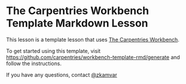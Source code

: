 # The Carpentries Workbench Template Markdown Lesson

This lesson is a template lesson that uses [The Carpentries Workbench][workbench].

To get started using this template, visit https://github.com/carpentries/workbench-template-rmd/generate
and follow the instructions.

If you have any questions, contact [@zkamvar](https://github.com/zkamvar)

[workbench]: https://carpentries.github.io/sandpaper-docs/
